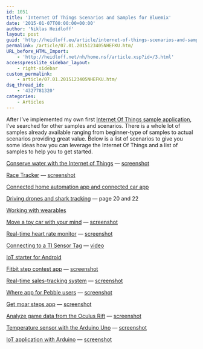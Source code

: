 ```yaml
---
id: 1051
title: 'Internet Of Things Scenarios and Samples for Bluemix'
date: '2015-01-07T00:00:00+00:00'
author: 'Niklas Heidloff'
layout: post
guid: 'http://heidloff.eu/article/internet-of-things-scenarios-and-samples-for-bluemix/'
permalink: /article/07.01.2015123405NHEFKU.htm/
URL_before_HTML_Import:
    - 'http://heidloff.net/nh/home.nsf/article.xsp?id=/3.html'
accesspresslite_sidebar_layout:
    - right-sidebar
custom_permalink:
    - article/07.01.2015123405NHEFKU.htm/
dsq_thread_id:
    - '4327781320'
categories:
    - Articles
---
```


 After I’ve implemented my own first [Internet Of Things sample application](http://heidloff.net/nh/home.nsf/article.xsp?id=05.01.2015174120NHEMKW.htm), I’ve searched for other samples and scenarios. There is a whole lot of samples already available ranging from beginner-type of samples to actual scenarios providing great value. Below is a list of scenarios to give you some ideas how you can leverage the Internet Of Things and a list of samples to help you to get started.

[Conserve water with the Internet of Things](http://www.ibm.com/developerworks/cloud/library/cl-poseidon1-app/index.html) — [screenshot](http://www.ibm.com/developerworks/cloud/library/cl-poseidon1-app/image001.jpg)

[Race Tracker](http://m2m.demos.ibm.com/sports.html#raceTracker) — [screenshot](http://4.bp.blogspot.com/-y5jTYQEA4R8/VDGD-fv0cEI/AAAAAAADw6Y/bMSUaN9QR9k/s1600/raceTracker2_800.gif)

[Connected home automation app and connected car app](https://www.ibm.com/developerworks/community/wikis/home?lang=en#!/wiki/W37cb67912169_44c7_a12e_0521253e4fea/page/Getting%20Started%20with%20IBM%20Bluemix?cm_mmc=IBMEcoD-_-Hackathons-_-08-25-14::12-31-14-_-EcoDHacks%22%3Eibm.biz/LearnBluemix)

[Driving drones and shark tracking](http://qconrio.com/system/files/presentation-slides/Bluemix%20IOT%2030%20min%20to%20Nirvana%20Rio_v3.pdf) — page 20 and 22

[Working with wearables](http://www.ibm.com/developerworks/analytics/library/ba-bluemix-wearables/index.html)

[Move a toy car with your mind](http://www.ibm.com/developerworks/analytics/library/ba-muse-toycar-app/index.html) — [screenshot](http://www.ibm.com/developerworks/analytics/library/ba-muse-toycar-app/image001.jpg)

[Real-time heart rate monitor](http://www.tonyerwin.com/2014/10/ibm-bluemix-and-iot-real-time-heart.html) — [screenshot](http://2.bp.blogspot.com/-FyHpU_-Ska8/U_FwjQmflkI/AAAAAAADqqs/K9kEpSPydjg/s1600/hrMonitorAndScreen.JPG)

[Connecting to a TI Sensor Tag](https://github.com/IBM-Bluemix/iot-sensor-tag) — [video](https://www.youtube.com/watch?v=lZuq85EJGWo)

[IoT starter for Android](https://github.com/ibm-messaging/iot-starter-for-android)

[Fitbit step contest app](http://www.ibm.com/developerworks/mobile/library/mo-fitbitcontest-app/index.html) — [screenshot](http://www.ibm.com/developerworks/mobile/library/mo-fitbitcontest-app/image013.jpg)

[Real-time sales-tracking system](http://www.ibm.com/developerworks/mobile/library/mo-enterpriseiot-app/index.html) — [screenshot](http://www.ibm.com/developerworks/mobile/library/mo-enterpriseiot-app/watchwelcome.jpg)

[Where app for Pebble users](http://www.ibm.com/developerworks/mobile/library/mo-pebble-where-app/index.html) — [screenshot](http://www.ibm.com/developerworks/mobile/library/mo-pebble-where-app/image006.jpg)

[Get moar steps app](http://www.ibm.com/developerworks/cloud/library/cl-getmoarsteps-app/) — [screenshot](http://www.ibm.com/developerworks/cloud/library/cl-getmoarsteps-app/image005.jpg)

[Analyze game data from the Oculus Rift](http://www.ibm.com/developerworks/cloud/library/cl-oculus-app/) — [screenshot](http://www.ibm.com/developerworks/cloud/library/cl-oculus-app/fig6.jpg)

[Temperature sensor with the Arduino Uno](http://www.ibm.com/developerworks/cloud/library/cl-bluemix-arduino-iot1/index.html) — [screenshot](http://www.ibm.com/developerworks/cloud/library/cl-bluemix-arduino-iot1/image001.png)

[IoT application with Arduino](http://www.ibm.com/developerworks/data/library/techarticle/dm-1408-arduino-iot-app/index.html) — [screenshot](http://www.ibm.com/developerworks/data/library/techarticle/dm-1408-arduino-iot-app/figure13.jpg)